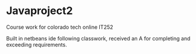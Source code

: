 # Javaproject2
Course work for colorado tech online IT252

Built in netbeans ide following classwork, received an A for completing and exceeding requirements.
